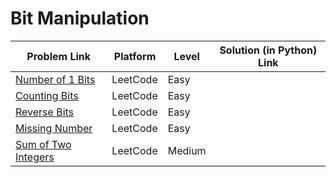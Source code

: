# Bit Manipulation

| Problem Link | Platform | Level | Solution (in Python) Link |
| --- | --- | --- | --- |
| [Number of 1 Bits](https://leetcode.com/problems/number-of-1-bits/) | LeetCode | Easy
| [Counting Bits](https://leetcode.com/problems/counting-bits/) | LeetCode | Easy
| [Reverse Bits](https://leetcode.com/problems/reverse-bits/) | LeetCode | Easy
| [Missing Number](https://leetcode.com/problems/missing-number/) | LeetCode | Easy
| [Sum of Two Integers](https://leetcode.com/problems/sum-of-two-integers/) | LeetCode | Medium



